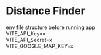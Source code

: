 # Distance Finder
env file structure before running app <br />
VITE_API_Key=x <br />
VITE_API_Secret=x <br />
VITE_GOOGLE_MAP_KEY=x <br />

